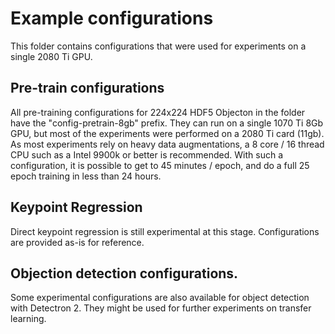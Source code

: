 # Example configurations
This folder contains configurations that were used for experiments on a single 2080 Ti GPU. 

## Pre-train configurations
All pre-training configurations for 224x224 HDF5 Objecton in the folder have the "config-pretrain-8gb" prefix. They can run on a single 1070 Ti 8Gb GPU, but most of the experiments were performed on a 2080 Ti card (11gb). As most experiments rely on heavy data augmentations, a 8 core / 16 thread CPU such as a Intel 9900k or better is recommended. With such a configuration, it is possible to get to 45 minutes / epoch, and do a full 25 epoch training in less than 24 hours.

## Keypoint Regression
Direct keypoint regression is still experimental at this stage. Configurations are provided as-is for reference.

## Objection detection configurations.
Some experimental configurations are also available for object detection with Detectron 2. They might be used for further experiments on transfer learning.

